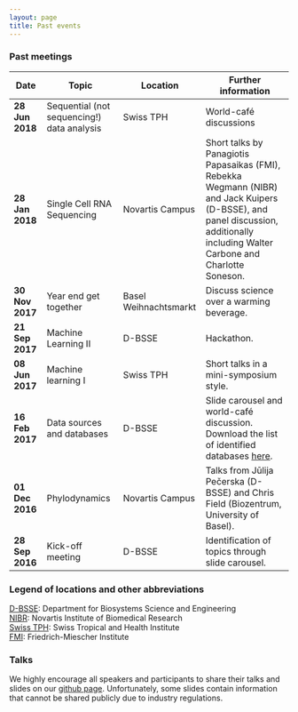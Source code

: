 ```yaml
---
layout: page
title: Past events
---
```





### Past meetings

| Date   | Topic   | Location   | Further information   |
|---|---|---|---|
| **28 Jun 2018** | Sequential (not sequencing!) data analysis | Swiss TPH |  World-café discussions |
| **28 Jan 2018** | Single Cell RNA Sequencing | Novartis Campus |  Short talks by Panagiotis Papasaikas (FMI), Rebekka Wegmann (NIBR) and Jack Kuipers (D-BSSE), and panel discussion, additionally including  Walter Carbone and Charlotte Soneson. |
| **30 Nov 2017** | Year end get together | Basel Weihnachtsmarkt |  Discuss science over a warming beverage. |
| **21 Sep 2017** | Machine Learning II | D-BSSE |  Hackathon. |
| **08 Jun 2017** | Machine learning I | Swiss TPH |  Short talks in a mini-symposium style. |
| **16 Feb 2017** | Data sources and databases | D-BSSE |  Slide carousel and world-café discussion. Download the list of identified databases [here][download data]. |
| **01 Dec 2016** | Phylodynamics | Novartis Campus | Talks from Jūlija Pečerska (D-BSSE) and Chris Field (Biozentrum, University of Basel). |
| **28 Sep 2016** | Kick-off meeting | D-BSSE |  Identification of topics through slide carousel. |


### Legend of locations and other abbreviations

[D-BSSE][link D-BSSE]: Department for Biosystems Science and Engineering     
[NIBR][link NIBR]: Novartis Institute of Biomedical Research  
[Swiss TPH][link Swiss TPH]: Swiss Tropical and Health Institute  
[FMI][link FMI]: Friedrich-Miescher Institute

### Talks
We highly encourage all speakers and participants to share their talks and slides on our [github page][link github]. Unfortunately, some slides contain information that cannot be shared publicly due to industry regulations.


[link D-BSSE]: http://www.bsse.ethz.ch
[download data]: /downloads/databases.docx
[link FMI]: http://www.fmi.ch/
[link NIBR]: https://www.novartis.com/our-science/novartis-institutes-biomedical-research
[link Swiss TPH]: https://www.swisstph.ch/
[link github]: https://github.com/BaselComputationalCommunityInResearch
